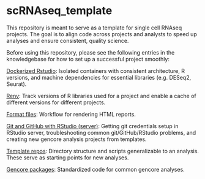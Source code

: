 # scRNAseq_template

This repository is meant to serve as a template for single cell RNAseq projects. The goal is to align code across projects and analysts to speed up analyses and ensure consistent, quality science.

Before using this repository, please see the following entries in the knowledgebase for how to set up a successful project smoothly:

[Dockerized Rstudio](https://github.com/yerkes-gencore/knowledgebase/blob/main/Project_management_and_reproducibility/Dockerized_Rstudio.md): Isolated containers with consistent architecture, R versions, and machine dependencies for essential libraries (e.g. DESeq2, Seurat).

[Renv](https://github.com/yerkes-gencore/knowledgebase/blob/main/Project_management_and_reproducibility/Renv.md): Track versions of R libraries used for a project and enable a cache of different versions for different projects.

[Format files](https://github.com/yerkes-gencore/knowledgebase/blob/main/Project_management_and_reproducibility/Format_files.md): Workflow for rendering HTML reports.

[Git and GitHub with RStudio (server)](https://github.com/yerkes-gencore/knowledgebase/blob/main/Project_management_and_reproducibility/git_and_github_with_rstudio.md): Getting git credentials setup in RStudio server, troubleshooting common git/GitHub/RStudio problems, and creating new gencore analysis projects from templates.

[Template repos](https://github.com/yerkes-gencore/knowledgebase/blob/main/Project_management_and_reproducibility/template_repos.md): Directory structure and scripts generalizable to an analysis. These serve as starting points for new analyses. 

[Gencore packages](https://github.com/yerkes-gencore/knowledgebase/blob/main/Project_management_and_reproducibility/gencore_packages.md): Standardized code for common gencore analyses.



